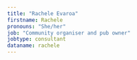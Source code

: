 ```yaml
---
title: "Rachele Evaroa"
firstname: Rachele
pronouns: "She/her"
job: "Community organiser and pub owner"
jobtype: consultant
dataname: rachele
---
```

